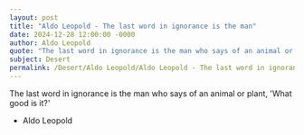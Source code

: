 ```yaml
---
layout: post
title: "Aldo Leopold - The last word in ignorance is the man"
date: 2024-12-28 12:00:00 -0000
author: Aldo Leopold
quote: "The last word in ignorance is the man who says of an animal or plant, 'What good is it?'"
subject: Desert
permalink: /Desert/Aldo Leopold/Aldo Leopold - The last word in ignorance is the man
---
```


The last word in ignorance is the man who says of an animal or plant, 'What good is it?'

- Aldo Leopold
